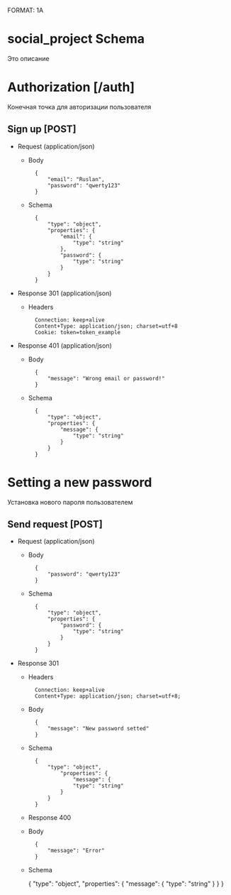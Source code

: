 FORMAT: 1A

# social_project Schema
Это описание 

# Authorization [/auth]

Конечная точка для авторизации пользователя

## Sign up [POST]

+ Request (application/json)

    + Body

            {
                "email": "Ruslan",
                "password": "qwerty123"
            }

    + Schema

            {
                "type": "object",
                "properties": {
                    "email": {
                        "type": "string"
                    },
                    "password": {
                        "type": "string"
                    }
                }
            }

+ Response 301 (application/json)

    + Headers

            Connection: keep+alive
            Content+Type: application/json; charset=utf+8
            Cookie: token=token_example


+ Response 401 (application/json)

    + Body

            {
                "message": "Wrong email or password!"
            }

    + Schema

            {
                "type": "object",
                "properties": {
                    "message": {
                        "type": "string"
                    }
                }
            }

# Setting a new password

Установка нового пароля пользователем

## Send request [POST]

+ Request (application/json)

    + Body

            {
                "password": "qwerty123"
            }

    + Schema

            {
                "type": "object",
                "properties": {
                    "password": {
                        "type": "string"
                    }
                }
            }

+ Response 301

    + Headers

            Connection: keep+alive
            Content+Type: application/json; charset=utf+8;

    + Body

            {
                "message": "New password setted"
            }

    + Schema

            {
                "type": "object",
                    "properties": {
                        "message": {
                        "type": "string"
                    }
                }
            }

    + Response 400

    + Body

            {
                "message": "Error"
            }

    + Schema

        {
            "type": "object",
                "properties": {
                    "message": {
                    "type": "string"
                }
            }
        }